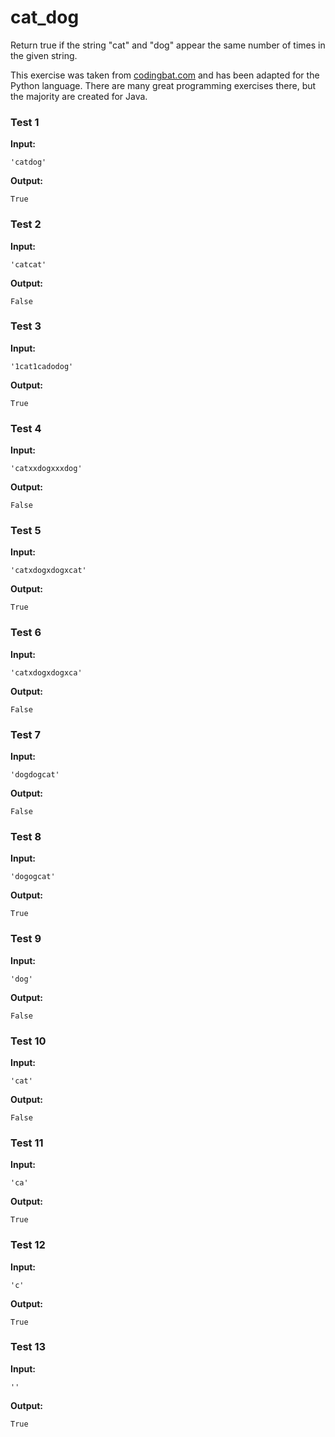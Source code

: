 # cat_dog




Return true if the string "cat" and "dog" appear the same number of times in the given string.

This exercise was taken from [codingbat.com](https://codingbat.com/prob/p111624) and has been adapted for the Python language. There are many great programming exercises there, but the majority are created for Java.






### Test 1
**Input:**
```
'catdog'
```
**Output:**
```
True
```
### Test 2
**Input:**
```
'catcat'
```
**Output:**
```
False
```
### Test 3
**Input:**
```
'1cat1cadodog'
```
**Output:**
```
True
```
### Test 4
**Input:**
```
'catxxdogxxxdog'
```
**Output:**
```
False
```
### Test 5
**Input:**
```
'catxdogxdogxcat'
```
**Output:**
```
True
```
### Test 6
**Input:**
```
'catxdogxdogxca'
```
**Output:**
```
False
```
### Test 7
**Input:**
```
'dogdogcat'
```
**Output:**
```
False
```
### Test 8
**Input:**
```
'dogogcat'
```
**Output:**
```
True
```
### Test 9
**Input:**
```
'dog'
```
**Output:**
```
False
```
### Test 10
**Input:**
```
'cat'
```
**Output:**
```
False
```
### Test 11
**Input:**
```
'ca'
```
**Output:**
```
True
```
### Test 12
**Input:**
```
'c'
```
**Output:**
```
True
```
### Test 13
**Input:**
```
''
```
**Output:**
```
True
```


